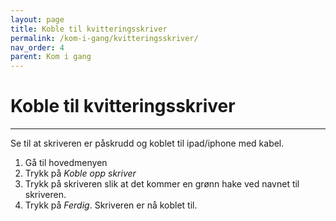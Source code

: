 ```yaml
---
layout: page
title: Koble til kvitteringsskriver
permalink: /kom-i-gang/kvitteringsskriver/
nav_order: 4
parent: Kom i gang
---
```


# Koble til kvitteringsskriver 
---

Se til at skriveren er påskrudd og koblet til ipad/iphone med kabel.

1. Gå til hovedmenyen
2. Trykk på _Koble opp skriver_
3. Trykk på skriveren slik at det kommer en grønn hake ved navnet til skriveren.
4. Trykk på _Ferdig_. Skriveren er nå koblet til.
